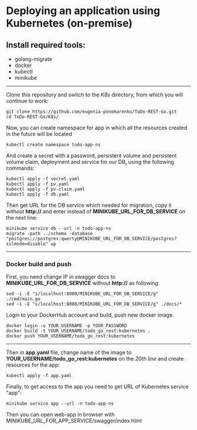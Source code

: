 # Deploying an application using Kubernetes (on-premise)

## Install required tools:
- golang-migrate  
- docker
- kubectl
- minikube

---

Clone this repository and switch to the *K8s* directory, from which you will continue to work:

```
git clone https://github.com/eugenia-ponomarenko/ToDo-REST-Go.git
cd ToDo-REST-Go/K8s/
```

Now, you can create namespace for app in which all the resources created in the future will be located

```
kubectl create namespace todo-app-ns
```

And create a secret with a password, persistent volume and persistent volume claim, deployment and service for our DB, using the following commands:

```
kubectl apply -f secret.yaml    
kubectl apply -f pv.yaml    
kubectl apply -f pv-claim.yaml    
kubectl apply -f db.yaml    
```

Then get URL for the DB service which needed for migration, copy it without **http://** and enter instead of **MINIKUBE_URL_FOR_DB_SERVICE** on the next line: 

```
minikube service db --url -n todo-app-ns
migrate -path ../schema -database "postgres://postgres:qwerty@MINIKUBE_URL_FOR_DB_SERVICE/postgres?sslmode=disable" up 
```

---

### Docker build and push

First, you need change IP in swagger docs to **MINIKUBE_URL_FOR_DB_SERVICE** without **http://** as following:

```
sed -i -E "s/localhost:8000/MINIKUBE_URL_FOR_DB_SERVICE/g" ./cmd/main.go
sed -i -E "s/localhost:8000/MINIKUBE_URL_FOR_DB_SERVICE/g" ./docs/*
```

Login to your DockerHub account and build, push new docker image.

```
docker login -u YOUR_USERNAME -p YOUR_PASSWORD
docker build -t YOUR_USERNAME/todo_go_rest:kubernetes .
docker push YOUR_USERNAME/todo_go_rest:kubernetes 
```

---

Then in **app.yaml** file, change name of the image to **YOUR_USERNAME/todo_go_rest:kubernetes** on the *20th line* and create resources for the app:

```
kubectl apply -f app.yaml  
```

Finally, to get access to the app you need to get URL of Kubernetes service "app":

```
minikube service app --url -n todo-app-ns
```

Then you can open web-app in browser with MINIKUBE_URL_FOR_APP_SERVICE/swagger/index.html
